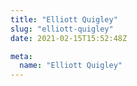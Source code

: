 ```yaml
---
title: "Elliott Quigley"
slug: "elliott-quigley"
date: 2021-02-15T15:52:48Z

meta:
  name: "Elliott Quigley"
---
```


